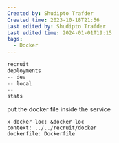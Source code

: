 ```yaml
---
Created by: Shudipto Trafder
Created time: 2023-10-18T21:56
Last edited by: Shudipto Trafder
Last edited time: 2024-01-01T19:15
tags:
  - Docker
---
```

```Python
recruit
deployments
-- dev
-- local
-- 
stats
```

put the docker file inside the service

```Shell
x-docker-loc: &docker-loc
context: ../../recruit/docker
dockerfile: Dockerfile
```